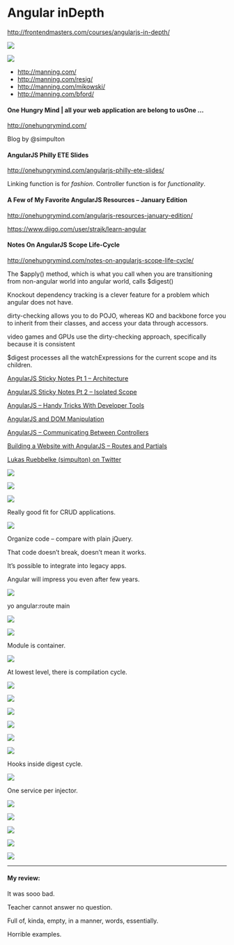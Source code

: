 # Angular inDepth

http://frontendmasters.com/courses/angularjs-in-depth/

![](assets/9697f8fae33d98bf.png)  

![](assets/2647e82403fa327a.png)

* http://manning.com/
* http://manning.com/resig/
* http://manning.com/mikowski/
* http://manning.com/bford/

#### One Hungry Mind | all your web application are belong to usOne ...
http://onehungrymind.com/

Blog by @simpulton

#### AngularJS Philly ETE Slides
http://onehungrymind.com/angularjs-philly-ete-slides/

Linking function is for *fashion*.
Controller function is for *functionality*.

#### A Few of My Favorite AngularJS Resources – January Edition
http://onehungrymind.com/angularjs-resources-january-edition/

https://www.diigo.com/user/strajk/learn-angular

#### Notes On AngularJS Scope Life-Cycle
http://onehungrymind.com/notes-on-angularjs-scope-life-cycle/

The $apply() method, which is what you call when you are transitioning from non-angular world into angular world, calls $digest()

Knockout dependency tracking is a clever feature for a problem which angular does not have.

dirty-checking allows you to do POJO, whereas KO and backbone force you to inherit from their classes, and access your data through accessors.

video games and GPUs use the dirty-checking approach, specifically because it is consistent

$digest processes all the watchExpressions for the current scope and its children.


[AngularJS Sticky Notes Pt 1 – Architecture](http://onehungrymind.com/angularjs-sticky-notes-pt-1-architecture/)

[AngularJS Sticky Notes Pt 2 – Isolated Scope](http://onehungrymind.com/angularjs-sticky-notes-pt-2-isolated-scope/)

[AngularJS – Handy Tricks With Developer Tools](http://onehungrymind.com/angularjs-handy-tricks-with-developer-tools/)

[AngularJS and DOM Manipulation](http://onehungrymind.com/angularjs-and-dom-manipulation/)

[AngularJS – Communicating Between Controllers](http://onehungrymind.com/angularjs-communicating-between-controllers/)

[Building a Website with AngularJS – Routes and Partials](http://onehungrymind.com/building-a-website-with-angularjs-routes-and-partials/)


[Lukas Ruebbelke (simpulton) on Twitter](https://twitter.com/simpulton)


![](assets/ca2156ef220a891e.png)  

![](assets/24cd61275fd70992.png)

![](assets/ac29132e35a099fa.png)

Really good fit for CRUD applications.

![](assets/063a291be89a2baf.png)

Organize code – compare with plain jQuery.

That code doesn’t break, doesn’t mean it works.

It’s possible to integrate into legacy apps.

Angular will impress you even after few years.

![](assets/c34fee58f4d30a4c.jpeg)  

yo angular:route main

![](assets/7c8f53ef654001a6.png)  

![](assets/5e191ec61056ff7e.png)  

Module is container.

![](assets/eea96354b720d02b.png)  

At lowest level, there is compilation cycle.

![](assets/0bb84102f1d99eb8.png)  

![](assets/b983d7ad4fa41513.png)  

![](assets/97df72b4cfd9d1ea.png)  

![](assets/7189acdcbb8a1dbb.png)  

![](assets/25c7068e40fb2ce4.png)  

![](assets/2adfc68427c477e0.png)  

Hooks inside digest cycle.

![](assets/4203fe3f0331e395.png)  

One service per injector.

![](assets/a50744596c73f2d4.png)  

![](assets/6a10a2e96be47472.png)

![](assets/de1fdf1f77ea658c.png)  

![](assets/c627c3f7e352c714.png)  

![](assets/7b44bc7a39cc9b3c.png)  

***

#### My review:

It was sooo bad.

Teacher cannot answer no question.

Full of, kinda, empty, in a manner, words, essentially.

Horrible examples.